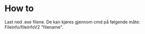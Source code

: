 <h1>How to</h1>
Last ned .exe filene. De kan kjøres gjennom cmd på følgende måte: Fileinfo/fileinfoV2 "filename".
